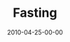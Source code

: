 ---
layout: message
category: message
series: "Force Feed"
title: "Fasting"
date: 2010-04-25-00-00
message_id: 616
audio: "http://s3.amazonaws.com/crossroads-media/message/audio/ForceFeed3.mp3"
audio-duration: "35:19"
program: "http://s3.amazonaws.com/crossroads-media/documents/04_24-25_10Program.pdf"
description: "Chuck Mingo talks about the importance of pauses in our life."
video: "http://s3.amazonaws.com/crossroads-media/message/video/ForceFeed3.mp4"
video-duration: "35:19"
video-image: "http://s3.amazonaws.com/crossroads-media/images/forcefeed3-still.jpg"
explicit: false
---